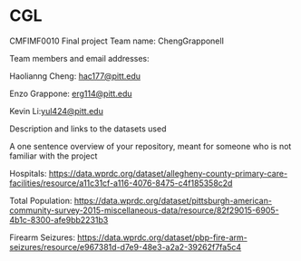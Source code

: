 # CGL
CMFIMF0010 Final project
Team name: ChengGrapponelI

Team members and email addresses:

Haolianng Cheng: hac177@pitt.edu

Enzo Grappone: erg114@pitt.edu

Kevin Li:yul424@pitt.edu

Description and links to the datasets used

A one sentence overview of your repository, meant for someone who is not familiar with the project

Hospitals: https://data.wprdc.org/dataset/allegheny-county-primary-care-facilities/resource/a11c31cf-a116-4076-8475-c4f185358c2d

Total Population: https://data.wprdc.org/dataset/pittsburgh-american-community-survey-2015-miscellaneous-data/resource/82f29015-6905-4b1c-8300-afe9bb2231b3

Firearm Seizures: https://data.wprdc.org/dataset/pbp-fire-arm-seizures/resource/e967381d-d7e9-48e3-a2a2-39262f7fa5c4
